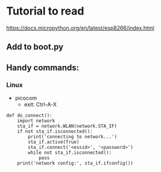 # Tutorial to read

https://docs.micropython.org/en/latest/esp8266/index.html

## Add to boot.py

## Handy commands:

### Linux

* picocom
  - exit: Ctrl-A-X

```
def do_connect():
    import network
    sta_if = network.WLAN(network.STA_IF)
    if not sta_if.isconnected():
        print('connecting to network...')
        sta_if.active(True)
        sta_if.connect('<essid>', '<password>')
        while not sta_if.isconnected():
            pass
    print('network config:', sta_if.ifconfig())
```    
